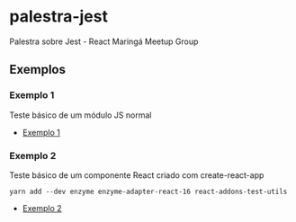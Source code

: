 # palestra-jest
Palestra sobre Jest - React Maringá Meetup Group

## Exemplos

### Exemplo 1

Teste básico de um módulo JS normal

- [Exemplo 1](./exemplo-01/)

### Exemplo 2

Teste básico de um componente React criado com create-react-app

```
yarn add --dev enzyme enzyme-adapter-react-16 react-addons-test-utils
```

- [Exemplo 2](./exemplo-02/)
